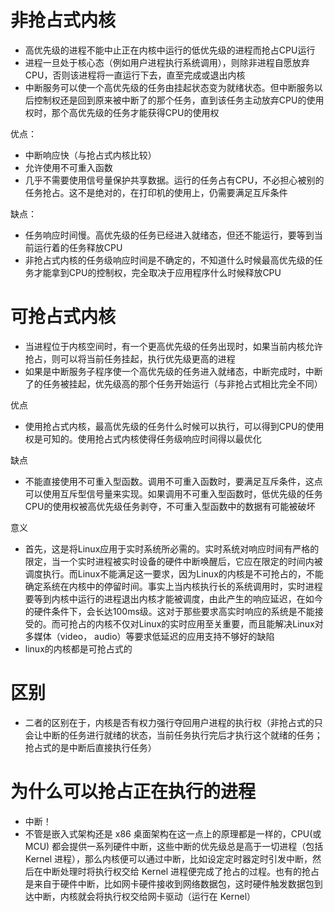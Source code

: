 # 非抢占式内核

- 高优先级的进程不能中止正在内核中运行的低优先级的进程而抢占CPU运行
- 进程一旦处于核心态（例如用户进程执行系统调用），则除非进程自愿放弃CPU，否则该进程将一直运行下去，直至完成或退出内核
- 中断服务可以使一个高优先级的任务由挂起状态变为就绪状态。但中断服务以后控制权还是回到原来被中断了的那个任务，直到该任务主动放弃CPU的使用权时，那个高优先级的任务才能获得CPU的使用权



优点：

- 中断响应快（与抢占式内核比较）
- 允许使用不可重入函数
- 几乎不需要使用信号量保护共享数据。运行的任务占有CPU，不必担心被别的任务抢占。这不是绝对的，在打印机的使用上，仍需要满足互斥条件



缺点：

- 任务响应时间慢。高优先级的任务已经进入就绪态，但还不能运行，要等到当前运行着的任务释放CPU
- 非抢占式内核的任务级响应时间是不确定的，不知道什么时候最高优先级的任务才能拿到CPU的控制权，完全取决于应用程序什么时候释放CPU





# 可抢占式内核

- 当进程位于内核空间时，有一个更高优先级的任务出现时，如果当前内核允许抢占，则可以将当前任务挂起，执行优先级更高的进程
- 如果是中断服务子程序使一个高优先级的任务进入就绪态，中断完成时，中断了的任务被挂起，优先级高的那个任务开始运行（与非抢占式相比完全不同）



优点

- 使用抢占式内核，最高优先级的任务什么时候可以执行，可以得到CPU的使用权是可知的。使用抢占式内核使得任务级响应时间得以最优化



缺点

- 不能直接使用不可重入型函数。调用不可重入函数时，要满足互斥条件，这点可以使用互斥型信号量来实现。如果调用不可重入型函数时，低优先级的任务CPU的使用权被高优先级任务剥夺，不可重入型函数中的数据有可能被破坏



意义

- 首先，这是将Linux应用于实时系统所必需的。实时系统对响应时间有严格的限定，当一个实时进程被实时设备的硬件中断唤醒后，它应在限定的时间内被调度执行。而Linux不能满足这一要求，因为Linux的内核是不可抢占的，不能确定系统在内核中的停留时间。事实上当内核执行长的系统调用时，实时进程要等到内核中运行的进程退出内核才能被调度，由此产生的响应延迟，在如今的硬件条件下，会长达100ms级。这对于那些要求高实时响应的系统是不能接受的。而可抢占的内核不仅对Linux的实时应用至关重要，而且能解决Linux对多媒体（video， audio）等要求低延迟的应用支持不够好的缺陷
- linux的内核都是可抢占式的



# 区别

- 二者的区别在于，内核是否有权力强行夺回用户进程的执行权（非抢占式的只会让中断的任务进行就绪的状态，当前任务执行完后才执行这个就绪的任务；抢占式的是中断后直接执行任务）



# 为什么可以抢占正在执行的进程

- 中断！
- 不管是嵌入式架构还是 x86 桌面架构在这一点上的原理都是一样的，CPU(或 MCU) 都会提供一系列硬件中断，这些中断的优先级总是高于一切进程（包括 Kernel 进程），那么内核便可以通过中断，比如设定定时器定时引发中断，然后在中断处理时将执行权交给 Kernel 进程便完成了抢占的过程。也有的抢占是来自于硬件中断，比如网卡硬件接收到网络数据包，这时硬件触发数据包到达中断，内核就会将执行权交给网卡驱动（运行在 Kernel）